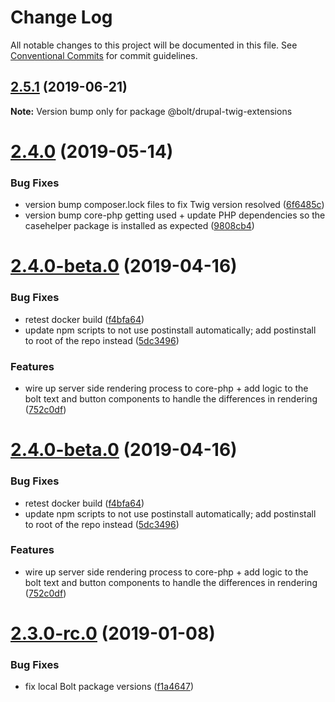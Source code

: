 # Change Log

All notable changes to this project will be documented in this file.
See [Conventional Commits](https://conventionalcommits.org) for commit guidelines.

## [2.5.1](https://github.com/bolt-design-system/bolt/tree/master/packages/drupal-stubs/compare/v2.5.0...v2.5.1) (2019-06-21)

**Note:** Version bump only for package @bolt/drupal-twig-extensions





# [2.4.0](https://github.com/bolt-design-system/bolt/tree/master/packages/drupal-stubs/compare/v2.3.2...v2.4.0) (2019-05-14)


### Bug Fixes

* version bump composer.lock files to fix Twig version resolved ([6f6485c](https://github.com/bolt-design-system/bolt/tree/master/packages/drupal-stubs/commit/6f6485c))
* version bump core-php getting used + update PHP dependencies so the casehelper package is installed as expected ([9808cb4](https://github.com/bolt-design-system/bolt/tree/master/packages/drupal-stubs/commit/9808cb4))



# [2.4.0-beta.0](https://github.com/bolt-design-system/bolt/tree/master/packages/drupal-stubs/compare/v2.2.2...v2.4.0-beta.0) (2019-04-16)


### Bug Fixes

* retest docker build ([f4bfa64](https://github.com/bolt-design-system/bolt/tree/master/packages/drupal-stubs/commit/f4bfa64))
* update npm scripts to not use postinstall automatically; add postinstall to root of the repo instead ([5dc3496](https://github.com/bolt-design-system/bolt/tree/master/packages/drupal-stubs/commit/5dc3496))


### Features

* wire up server side rendering process to core-php + add logic to the bolt text and button components to handle the differences in rendering ([752c0df](https://github.com/bolt-design-system/bolt/tree/master/packages/drupal-stubs/commit/752c0df))





# [2.4.0-beta.0](https://github.com/bolt-design-system/bolt/tree/master/packages/drupal-stubs/compare/v2.3.0...v2.4.0-beta.0) (2019-04-16)


### Bug Fixes

* retest docker build ([f4bfa64](https://github.com/bolt-design-system/bolt/tree/master/packages/drupal-stubs/commit/f4bfa64))
* update npm scripts to not use postinstall automatically; add postinstall to root of the repo instead ([5dc3496](https://github.com/bolt-design-system/bolt/tree/master/packages/drupal-stubs/commit/5dc3496))


### Features

* wire up server side rendering process to core-php + add logic to the bolt text and button components to handle the differences in rendering ([752c0df](https://github.com/bolt-design-system/bolt/tree/master/packages/drupal-stubs/commit/752c0df))





# [2.3.0-rc.0](https://github.com/bolt-design-system/bolt/tree/master/packages/drupal-stubs/compare/v2.2.2...v2.3.0-rc.0) (2019-01-08)


### Bug Fixes

* fix local Bolt package versions ([f1a4647](https://github.com/bolt-design-system/bolt/tree/master/packages/drupal-stubs/commit/f1a4647))
